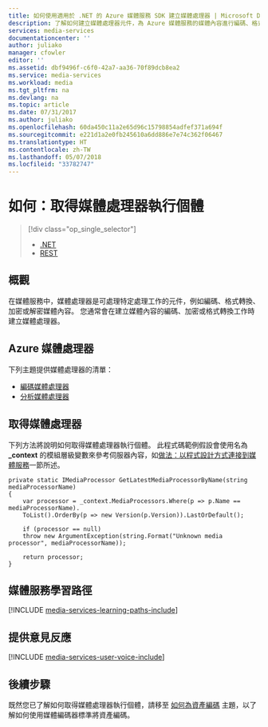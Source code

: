```yaml
---
title: 如何使用適用於 .NET 的 Azure 媒體服務 SDK 建立媒體處理器 | Microsoft Docs
description: 了解如何建立媒體處理器元件，為 Azure 媒體服務的媒體內容進行編碼、格式轉換、加密或解密。 程式碼範例以 C# 撰寫，並使用 Media Services SDK for .NET。
services: media-services
documentationcenter: ''
author: juliako
manager: cfowler
editor: ''
ms.assetid: dbf9496f-c6f0-42a7-aa36-70f89dcb8ea2
ms.service: media-services
ms.workload: media
ms.tgt_pltfrm: na
ms.devlang: na
ms.topic: article
ms.date: 07/31/2017
ms.author: juliako
ms.openlocfilehash: 60da450c11a2e65d96c15798854adfef371a694f
ms.sourcegitcommit: e221d1a2e0fb245610a6dd886e7e74c362f06467
ms.translationtype: HT
ms.contentlocale: zh-TW
ms.lasthandoff: 05/07/2018
ms.locfileid: "33782747"
---
```

# <a name="how-to-get-a-media-processor-instance"></a>如何：取得媒體處理器執行個體
> [!div class="op_single_selector"]
> * [.NET](media-services-get-media-processor.md)
> * [REST](media-services-rest-get-media-processor.md)
> 
> 

## <a name="overview"></a>概觀
在媒體服務中，媒體處理器是可處理特定處理工作的元件，例如編碼、格式轉換、加密或解密媒體內容。 您通常會在建立媒體內容的編碼、加密或格式轉換工作時建立媒體處理器。

## <a name="azure-media-processors"></a>Azure 媒體處理器 

下列主題提供媒體處理器的清單：

* [編碼媒體處理器](scenarios-and-availability.md#encoding-media-processors)
* [分析媒體處理器](scenarios-and-availability.md#analytics-media-processors)

## <a name="get-media-processor"></a>取得媒體處理器

下列方法將說明如何取得媒體處理器執行個體。 此程式碼範例假設會使用名為 **_context** 的模組層級變數來參考伺服器內容，如[做法：以程式設計方式連接到媒體服務](media-services-use-aad-auth-to-access-ams-api.md)一節所述。

    private static IMediaProcessor GetLatestMediaProcessorByName(string mediaProcessorName)
    {
        var processor = _context.MediaProcessors.Where(p => p.Name == mediaProcessorName).
        ToList().OrderBy(p => new Version(p.Version)).LastOrDefault();

        if (processor == null)
        throw new ArgumentException(string.Format("Unknown media processor", mediaProcessorName));

        return processor;
    }


## <a name="media-services-learning-paths"></a>媒體服務學習路徑
[!INCLUDE [media-services-learning-paths-include](../../../includes/media-services-learning-paths-include.md)]

## <a name="provide-feedback"></a>提供意見反應
[!INCLUDE [media-services-user-voice-include](../../../includes/media-services-user-voice-include.md)]

## <a name="next-steps"></a>後續步驟
既然您已了解如何取得媒體處理器執行個體，請移至 [如何為資產編碼](media-services-dotnet-encode-with-media-encoder-standard.md) 主題，以了解如何使用媒體編碼器標準將資產編碼。

